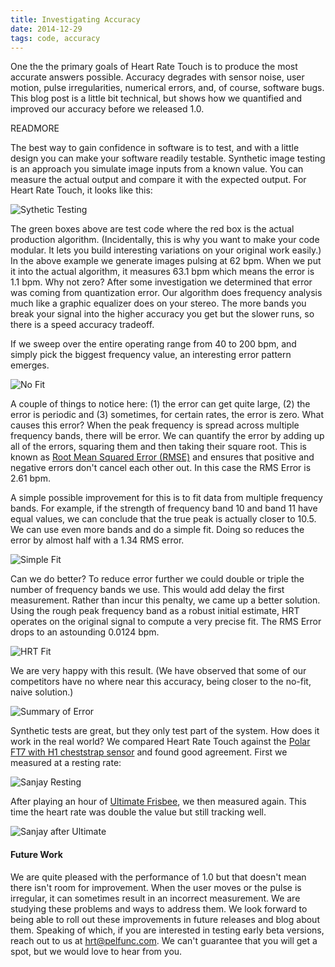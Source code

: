 ```yaml
---
title: Investigating Accuracy
date: 2014-12-29
tags: code, accuracy
---
```


One the the primary goals of Heart Rate Touch is to produce the most accurate answers possible.  Accuracy degrades with sensor noise, user motion, pulse irregularities, numerical errors, and, of course, software bugs.  This blog post is a little bit technical, but shows how we quantified and improved our accuracy before we released 1.0.

READMORE

The best way to gain confidence in software is to test, and with a little design you can make your software readily testable.  Synthetic image testing is an approach you simulate image inputs from a known value. You can measure the actual output and compare it with the expected output.  For Heart Rate Touch, it looks like this:

![Sythetic Testing](blog/synth.png)

The green boxes above are test code where the red box is the actual production algorithm.  (Incidentally, this is why you want to make your code modular.  It lets you build interesting variations on your original work easily.)  In the above example we generate images pulsing at 62 bpm.  When we put it into the actual algorithm, it measures 63.1 bpm which means the error is 1.1 bpm.  Why not zero?  After some investigation we determined that error was coming from quantization error.  Our algorithm does frequency analysis much like a graphic equalizer does on your stereo.  The more bands you break your signal into the higher accuracy you get but the slower runs, so there is a speed accuracy tradeoff.

If we sweep over the entire operating range from 40 to 200 bpm, and simply pick the biggest frequency value, an interesting error pattern emerges.

![No Fit](blog/no_fit.png)

A couple of things to notice here: (1) the error can get quite large, (2) the error is periodic and (3) sometimes, for certain rates, the error is zero. What causes this error?  When the peak frequency is spread across multiple frequency bands, there will be error.  We can quantify the error by adding up all of the errors, squaring them and then taking their square root.  This is known as <a href="http://en.wikipedia.org/wiki/Root-mean-square_deviation">Root Mean Squared Error (RMSE)</a> and ensures that positive and negative errors don't cancel each other out.  In this case the RMS Error is 2.61 bpm.

A simple possible improvement for this is to fit data from multiple frequency bands.  For example, if the strength of frequency band 10 and band 11 have equal values, we can conclude that the true peak is actually closer to 10.5.  We can use even more bands and do a simple fit. Doing so reduces the error by almost half with a 1.34 RMS error.

![Simple Fit](blog/simple_fit.png)

Can we do better?  To reduce error further we could double or triple the number of frequency bands we use.  This would add delay the first measurement.  Rather than incur this penalty, we came up a better solution. Using the rough peak frequency band as a robust initial estimate, HRT operates on the original signal to compute a very precise fit.  The RMS Error drops to an astounding 0.0124 bpm.

![HRT Fit](blog/hrt_fit.png)

We are very happy with this result. (We have observed that some of our competitors have no where near this accuracy, being closer to the no-fit, naive solution.)

![Summary of Error](blog/summary.png)

Synthetic tests are great, but they only test part of the system.  How does it work in the real world?  We compared Heart Rate Touch against the <a href="http://www.polar.com/us-en/products/get_active/fitness_crosstraining/FT7">Polar FT7 with H1 cheststrap sensor</a> and found good agreement.  First we measured at a resting rate:

![Sanjay Resting](blog/hrt55.jpg)

After playing an hour of <a href="http://en.wikipedia.org/wiki/Ultimate_(sport)">Ultimate Frisbee</a>, we then measured again.  This time the heart rate was double the value but still tracking well.

![Sanjay after Ultimate](blog/hrt105.jpg)

#### Future Work

We are quite pleased with the performance of 1.0 but that doesn't mean there isn't room for improvement.  When the user moves or the pulse is irregular, it can sometimes result in an incorrect measurement.  We are studying these problems and ways to address them.  We look forward to being able to roll out these improvements in future releases and blog about them.  Speaking of which, if you are interested in testing early beta versions, reach out to us at <a href="mailto:hrt@pelfunc.com">hrt@pelfunc.com</a>.  We can't guarantee that you will get a spot, but we would love to hear from you.
